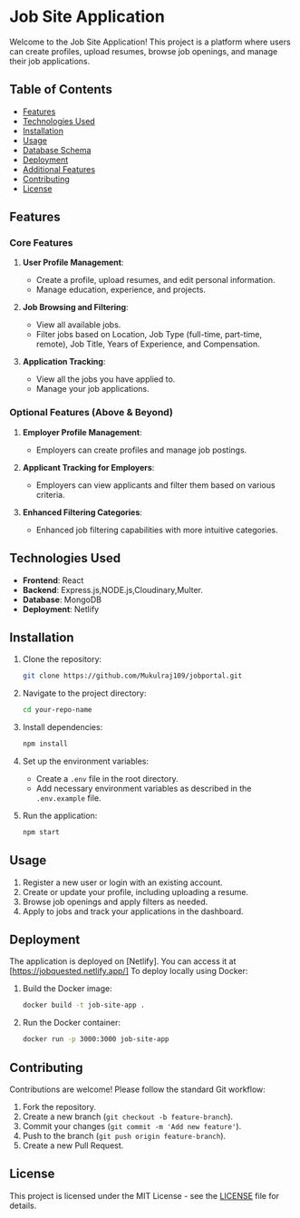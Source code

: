 

# Job Site Application

Welcome to the Job Site Application! This project is a platform where users can create profiles, upload resumes, browse job openings, and manage their job applications.

## Table of Contents

- [Features](#features)
- [Technologies Used](#technologies-used)
- [Installation](#installation)
- [Usage](#usage)
- [Database Schema](#database-schema)
- [Deployment](#deployment)
- [Additional Features](#additional-features)
- [Contributing](#contributing)
- [License](#license)

## Features

### Core Features
1. **User Profile Management**: 
   - Create a profile, upload resumes, and edit personal information.
   - Manage education, experience, and projects.
   
2. **Job Browsing and Filtering**: 
   - View all available jobs.
   - Filter jobs based on Location, Job Type (full-time, part-time, remote), Job Title, Years of Experience, and Compensation.
   
3. **Application Tracking**: 
   - View all the jobs you have applied to.
   - Manage your job applications.

### Optional Features (Above & Beyond)
1. **Employer Profile Management**:
   - Employers can create profiles and manage job postings.
   
2. **Applicant Tracking for Employers**:
   - Employers can view applicants and filter them based on various criteria.
   
3. **Enhanced Filtering Categories**:
   - Enhanced job filtering capabilities with more intuitive categories.

## Technologies Used

- **Frontend**: React
- **Backend**: Express.js,NODE.js,Cloudinary,Multer.
- **Database**: MongoDB
- **Deployment**: Netlify

## Installation

1. Clone the repository:
   ```bash
   git clone https://github.com/Mukulraj109/jobportal.git
   ```
2. Navigate to the project directory:
   ```bash
   cd your-repo-name
   ```
3. Install dependencies:
   ```bash
   npm install
   ```
4. Set up the environment variables:
   - Create a `.env` file in the root directory.
   - Add necessary environment variables as described in the `.env.example` file.
   
5. Run the application:
   ```bash
   npm start
   ```

## Usage

1. Register a new user or login with an existing account.
2. Create or update your profile, including uploading a resume.
3. Browse job openings and apply filters as needed.
4. Apply to jobs and track your applications in the dashboard.



## Deployment

The application is deployed on [Netlify]. You can access it at [https://jobquested.netlify.app/]
To deploy locally using Docker:
1. Build the Docker image:
   ```bash
   docker build -t job-site-app .
   ```
2. Run the Docker container:
   ```bash
   docker run -p 3000:3000 job-site-app
   ```


## Contributing

Contributions are welcome! Please follow the standard Git workflow:
1. Fork the repository.
2. Create a new branch (`git checkout -b feature-branch`).
3. Commit your changes (`git commit -m 'Add new feature'`).
4. Push to the branch (`git push origin feature-branch`).
5. Create a new Pull Request.

## License

This project is licensed under the MIT License - see the [LICENSE](LICENSE) file for details.

